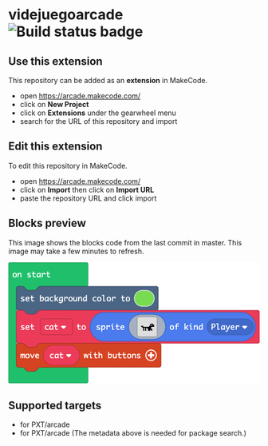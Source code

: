# videjuegoarcade ![Build status badge](https://github.com/zarmath/videjuegoarcade/workflows/MakeCode/badge.svg)



## Use this extension

This repository can be added as an **extension** in MakeCode.

* open https://arcade.makecode.com/
* click on **New Project**
* click on **Extensions** under the gearwheel menu
* search for the URL of this repository and import

## Edit this extension

To edit this repository in MakeCode.

* open https://arcade.makecode.com/
* click on **Import** then click on **Import URL**
* paste the repository URL and click import

## Blocks preview

This image shows the blocks code from the last commit in master.
This image may take a few minutes to refresh.

![A rendered view of the blocks](https://github.com/zarmath/videjuegoarcade/raw/master/.makecode/blocks.png)

## Supported targets

* for PXT/arcade
* for PXT/arcade
(The metadata above is needed for package search.)


